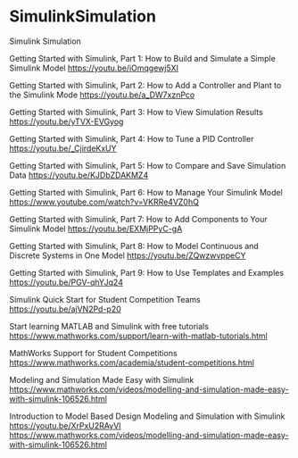 # SimulinkSimulation
Simulink Simulation

Getting Started with Simulink, Part 1: How to Build and Simulate a Simple Simulink Model
https://youtu.be/iOmqgewj5XI

Getting Started with Simulink, Part 2: How to Add a Controller and Plant to the Simulink Mode
https://youtu.be/a_DW7xznPco

Getting Started with Simulink, Part 3: How to View Simulation Results
https://youtu.be/yTVX-EVGyog

Getting Started with Simulink, Part 4: How to Tune a PID Controller
https://youtu.be/_CjirdeKxUY

Getting Started with Simulink, Part 5: How to Compare and Save Simulation Data
https://youtu.be/KJDbZDAKMZ4

Getting Started with Simulink, Part 6: How to Manage Your Simulink Model
https://www.youtube.com/watch?v=VKRRe4VZ0hQ

Getting Started with Simulink, Part 7: How to Add Components to Your Simulink Model
https://youtu.be/EXMjPPyC-gA

Getting Started with Simulink, Part 8: How to Model Continuous and Discrete Systems in One Model
https://youtu.be/ZQwzwvppeCY

Getting Started with Simulink, Part 9: How to Use Templates and Examples
https://youtu.be/PGV-qhYJq24

Simulink Quick Start for Student Competition Teams
https://youtu.be/ajVN2Pd-p20

Start learning MATLAB and Simulink with free tutorials
https://www.mathworks.com/support/learn-with-matlab-tutorials.html

MathWorks Support for Student Competitions
https://www.mathworks.com/academia/student-competitions.html

Modeling and Simulation Made Easy with Simulink
https://www.mathworks.com/videos/modelling-and-simulation-made-easy-with-simulink-106526.html

Introduction to Model Based Design Modeling and Simulation with Simulink
https://youtu.be/XrPxU2RAyVI
https://www.mathworks.com/videos/modelling-and-simulation-made-easy-with-simulink-106526.html
